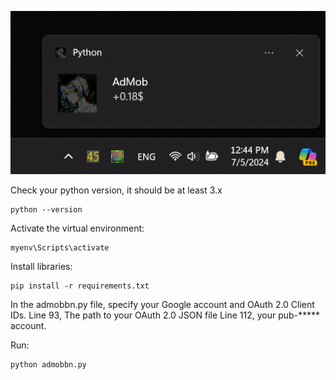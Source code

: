 ![Logo](https://raw.githubusercontent.com/Jokerzv/admob-bn/main/poster.png)

Check your python version, it should be at least 3.x
```
python --version
```
Activate the virtual environment:
```
myenv\Scripts\activate
```

Install libraries:
```
pip install -r requirements.txt
```

In the admobbn.py file, specify your Google account and OAuth 2.0 Client IDs.
Line 93, The path to your OAuth 2.0 JSON file
Line 112, your pub-***** account.

Run:
```
python admobbn.py
```
